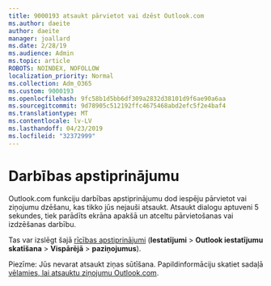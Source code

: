 ```yaml
---
title: 9000193 atsaukt pārvietot vai dzēst Outlook.com
ms.author: daeite
author: daeite
manager: joallard
ms.date: 2/28/19
ms.audience: Admin
ms.topic: article
ROBOTS: NOINDEX, NOFOLLOW
localization_priority: Normal
ms.collection: Adm_O365
ms.custom: 9000193
ms.openlocfilehash: 9fc58b1d5bb6df309a2832d38101d9f6ae90a6aa
ms.sourcegitcommit: 9d78905c512192ffc4675468abd2efc5f2e4baf4
ms.translationtype: MT
ms.contentlocale: lv-LV
ms.lasthandoff: 04/23/2019
ms.locfileid: "32372999"
---
```

# <a name="action-confirmations"></a>Darbības apstiprinājumu

Outlook.com funkciju darbības apstiprinājumu dod iespēju pārvietot vai ziņojumu dzēšanu, kas tikko jūs nejauši atsaukt. Atsaukt dialogu aptuveni 5 sekundes, tiek parādīts ekrāna apakšā un atceltu pārvietošanas vai izdzēšanas darbību.

Tas var izslēgt šajā [rīcības apstiprinājumi](https://outlook.live.com/mail/options/general/notifications) (**Iestatījumi** > **Outlook iestatījumu skatīšana** > **Vispārējā** > **paziņojumus**).

Piezīme: Jūs nevarat atsaukt ziņas sūtīšana. Papildinformāciju skatiet sadaļā [vēlamies, lai atsauktu ziņojumu Outlook.com](https://support.office.com/article/c069ddde-5282-4085-8f4c-d7b133324f8a).